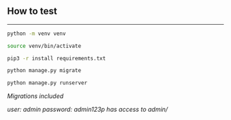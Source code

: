 
## How to test ##

- - - -

```bash
python -m venv venv
```

```bash
source venv/bin/activate
```

```bash
pip3 -r install requirements.txt
```

```bash
python manage.py migrate
```

```bash
python manage.py runserver
```

_Migrations included_

_user: admin password: admin123p has access to admin/_ 